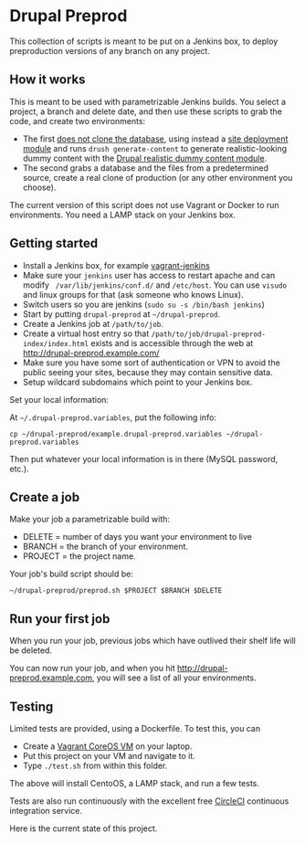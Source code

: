 Drupal Preprod
=====

This collection of scripts is meant to be put on a Jenkins box, to deploy preproduction versions of any branch on any project.

How it works
-----

This is meant to be used with parametrizable Jenkins builds. You select a project, a branch and delete date, and then use these scripts to grab the code, and create two environments:

 * The first [does not clone the database](http://dcycleproject.org/blog/48/do-not-clone-database), using instead a [site deployment module](http://dcycleproject.org/blog/44/what-site-deployment-module) and runs `drush generate-content` to generate realistic-looking dummy content with the [Drupal realistic dummy content module](https://www.drupal.org/project/realistic_dummy_content).
 * The second grabs a database and the files from a predetermined source, create a real clone of production (or any other environment you choose).

The current version of this script does not use Vagrant or Docker to run environments. You need a LAMP stack on your Jenkins box.

Getting started
-----

 * Install a Jenkins box, for example [vagrant-jenkins](https://github.com/alberto56/vagrant-jenkins)
 * Make sure your `jenkins` user has access to restart apache and can modify ` /var/lib/jenkins/conf.d/` and `/etc/host`. You can use `visudo` and linux groups for that (ask someone who knows Linux).
 * Switch users so you are jenkins (`sudo su -s /bin/bash jenkins`)
 * Start by putting `drupal-preprod` at `~/drupal-preprod`.
 * Create a Jenkins job at `/path/to/job`.
 * Create a virtual host entry so that `/path/to/job/drupal-preprod-index/index.html` exists and is accessible through the web at http://drupal-preprod.example.com/
 * Make sure you have some sort of authentication or VPN to avoid the public seeing your sites, because they may contain sensitive data.
 * Setup wildcard subdomains which point to your Jenkins box.

Set your local information:

At `~/.drupal-preprod.variables`, put the following info:

    cp ~/drupal-preprod/example.drupal-preprod.variables ~/drupal-preprod.variables

Then put whatever your local information is in there (MySQL password, etc.).

Create a job
-----

Make your job a parametrizable build with:

 * DELETE = number of days you want your environment to live
 * BRANCH = the branch of your environment.
 * PROJECT = the project name.

Your job's build script should be:

    ~/drupal-preprod/preprod.sh $PROJECT $BRANCH $DELETE

Run your first job
-----

When you run your job, previous jobs which have outlived their shelf life will be deleted.

You can now run your job, and when you hit http://drupal-preprod.example.com, you will see a list of all your environments.

Testing
-----

Limited tests are provided, using a Dockerfile. To test this, you can

 * Create a [Vagrant CoreOS VM](https://github.com/coreos/coreos-vagrant) on your laptop.
 * Put this project on your VM and navigate to it.
 * Type `./test.sh` from within this folder.

The above will install CentoOS, a LAMP stack, and run a few tests.

Tests are also run continuously with the excellent free [CircleCI](https://circleci.com) continuous integration service.

Here is the current state of this project.
